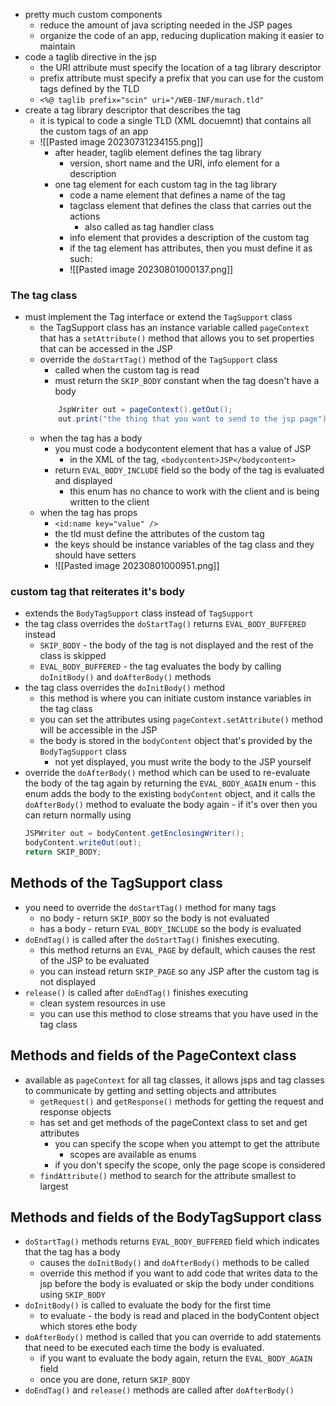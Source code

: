  - pretty much custom components
	 - reduce the amount of java scripting needed in the JSP pages
	 - organize the code of an app, reducing duplication making it easier to maintain
 - code a taglib directive in the jsp
	 - the URI attribute must specify the location of a tag library descriptor
	 - prefix attribute must specify a prefix that you can use for the custom tags defined by the TLD
	 - `<%@ taglib prefix="scin" uri="/WEB-INF/murach.tld"`
 - create a tag library descriptor that describes the tag
	 - it is typical to code a single TLD (XML docuemnt) that contains all the custom tags of an app
	 - ![[Pasted image 20230731234155.png]]
		 - after header, taglib element defines the tag library
			 - version, short name and the URI, info element for a description
		 - one tag element for each custom tag in the tag library
			 - code a name element that defines a name of the tag
			 - tagclass element that defines the class that carries out the actions
				 - also called as tag handler class
			 - info element that provides a description of the custom tag
			 - if the tag element has attributes, then you must define it as such: 
			 - ![[Pasted image 20230801000137.png]]

### The tag class
 - must implement the Tag interface or extend the `TagSupport` class
	 - the TagSupport class has an instance variable called `pageContext` that has a `setAttribute()` method that allows you to set properties that can be accessed in the JSP 
	 - override the `doStartTag()` method of the `TagSupport` class
		 - called when the custom tag is read
		 - must return the `SKIP_BODY` constant when the tag doesn't have a body
		```java
			JspWriter out = pageContext().getOut();
			out.print("the thing that you want to send to the jsp page")
		```
	- when the tag has a body
		- you must code a bodycontent element that has a value of JSP
			- in the XML of the tag, `<bodycontent>JSP</bodycontent>`
		- return `EVAL_BODY_INCLUDE` field so the body of the tag is evaluated and displayed
			- this enum has no chance to work with the client and is being written to the client
	- when the tag has props
		- `<id:name key="value" />`
		- the tld must define the attributes of the custom tag
		- the keys should be instance variables of the tag class and they should have setters
		- ![[Pasted image 20230801000951.png]]

### custom tag that reiterates it's body
 - extends the `BodyTagSupport` class instead of `TagSupport`
 - the tag class overrides the `doStartTag()` returns `EVAL_BODY_BUFFERED` instead
	 - `SKIP_BODY` - the body of the tag is not displayed and the rest of the class is skipped
	 - `EVAL_BODY_BUFFERED` - the tag evaluates the body by calling `doInitBody()` and `doAfterBody()` methods
 - the tag class overrides the `doInitBody()` method
	 - this method is where you can initiate custom instance variables in the tag class
	 - you can set the attributes using `pageContext.setAttribute()` method will be accessible in the JSP
	 - the body is stored in the `bodyContent` object that's provided by the `BodyTagSupport` class 
		 - not yet displayed, you must write the body to the JSP yourself
 - override the `doAfterBody()` method which can be used to re-evaluate the body of the tag again by returning the `EVAL_BODY_AGAIN` enum 
		 - this enum adds the body to the existing `bodyContent` object, and it calls the `doAfterBody()` method to evaluate the body again
		 - if it's over then you can return normally using
	```java
	JSPWriter out = bodyContent.getEnclosingWriter();
	bodyContent.writeOut(out);
	return SKIP_BODY;
	```

## Methods of the TagSupport class
 - you need to override the `doStartTag()` method for many tags
	 - no body - return `SKIP_BODY` so the body is not evaluated
	 - has a body - return `EVAL_BODY_INCLUDE` so the body is evaluated
 - `doEndTag()` is called after the `doStartTag()` finishes executing.
	 - this method returns an `EVAL_PAGE` by default, which causes the rest of the JSP to be evaluated
	 - you can instead return `SKIP_PAGE` so any JSP after the custom tag is not displayed
 - `release()` is called after `doEndTag()` finishes executing
	 - clean system resources in use
	 - you can use this method to close streams that you have used in the tag class

## Methods and fields of the PageContext class
 - available as `pageContext` for all tag classes, it allows jsps and tag classes to communicate by getting and setting objects and attributes
	 - `getRequest()` and `getResponse()` methods for getting the request and response objects
	 - has set and get methods of the pageContext class to set and get attributes
		 - you can specify the scope when you attempt to get the attribute
			 - scopes are available as enums
		 - if you don't specify the scope, only the page scope is considered
	 - `findAttribute()` method to search for the attribute smallest to largest

## Methods and fields of the BodyTagSupport class
 - `doStartTag()` methods returns `EVAL_BODY_BUFFERED` field which indicates that the tag has a body
	 - causes the `doInitBody()` and `doAfterBody()` methods to be called
	 - override this method if you want to add code that writes data to the jsp before the body is evaluated or skip the body under conditions using `SKIP_BODY`
 - `doInitBody()` is called to evaluate the body for the first time
	 - to evaluate - the body is read and placed in the bodyContent object which stores ethe body
 - `doAfterBody()` method is called that you can override to add statements that need to be executed each time the body is evaluated.
	 - if you want to evaluate the body again, return the `EVAL_BODY_AGAIN` field
	 - once you are done, return `SKIP_BODY`
 - `doEndTag()` and `release()` methods are called after `doAfterBody()`

